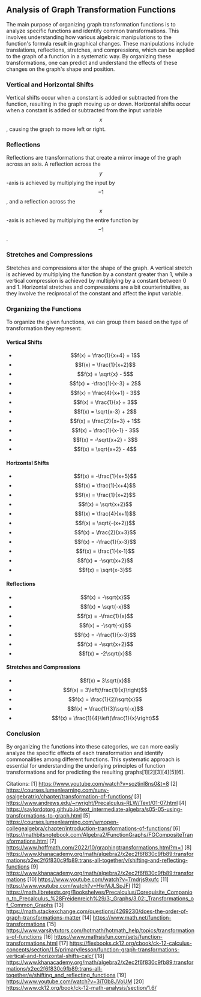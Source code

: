 ## Analysis of Graph Transformation Functions

The main purpose of organizing graph transformation functions is to analyze specific functions and identify common transformations. This involves understanding how various algebraic manipulations to the function's formula result in graphical changes. These manipulations include translations, reflections, stretches, and compressions, which can be applied to the graph of a function in a systematic way. By organizing these transformations, one can predict and understand the effects of these changes on the graph's shape and position.

### Vertical and Horizontal Shifts

Vertical shifts occur when a constant is added or subtracted from the function, resulting in the graph moving up or down. Horizontal shifts occur when a constant is added or subtracted from the input variable$$x$$, causing the graph to move left or right.

### Reflections

Reflections are transformations that create a mirror image of the graph across an axis. A reflection across the$$y$$-axis is achieved by multiplying the input by$$-1$$, and a reflection across the $$x$$-axis is achieved by multiplying the entire function by$$-1$$.

### Stretches and Compressions

Stretches and compressions alter the shape of the graph. A vertical stretch is achieved by multiplying the function by a constant greater than 1, while a vertical compression is achieved by multiplying by a constant between 0 and 1. Horizontal stretches and compressions are a bit counterintuitive, as they involve the reciprocal of the constant and affect the input variable.

### Organizing the Functions

To organize the given functions, we can group them based on the type of transformation they represent:

#### Vertical Shifts
- $$f(x) = \frac{1}{x+4} + 1$$
- $$f(x) = \frac{1}{x+2}$$
- $$f(x) = \sqrt{x} - 5$$
- $$f(x) = -\frac{1}{x-3} + 2$$
- $$f(x) = \frac{4}{x+1} - 3$$
- $$f(x) = \frac{1}{x} + 3$$
- $$f(x) = \sqrt{x-3} + 2$$
- $$f(x) = \frac{2}{x+3} + 1$$
- $$f(x) = \frac{1}{x-1} - 3$$
- $$f(x) = -\sqrt{x+2} - 3$$
- $$f(x) = \sqrt{x+2} - 4$$ 

#### Horizontal Shifts
- $$f(x) = -\frac{1}{x+5}$$
- $$f(x) = \frac{1}{x+4}$$
- $$f(x) = \frac{1}{x+2}$$
- $$f(x) = \sqrt{x+2}$$
- $$f(x) = \frac{4}{x+1}$$
- $$f(x) = \sqrt{-(x+2)}$$
- $$f(x) = \frac{2}{x+3}$$
- $$f(x) = -\frac{1}{x-3}$$
- $$f(x) = \frac{1}{x-1}$$
- $$f(x) = -\sqrt{x+2}$$
- $$f(x) = \sqrt{x-3}$$

#### Reflections
- $$f(x) = -\sqrt{x}$$
- $$f(x) = \sqrt{-x}$$
- $$f(x) = -\frac{1}{x}$$
- $$f(x) = -\sqrt{-x}$$
- $$f(x) = -\frac{1}{x-3}$$
- $$f(x) = -\sqrt{x+2}$$
- $$f(x) = -2\sqrt{x}$$

#### Stretches and Compressions
- $$f(x) = 3\sqrt{x}$$
- $$f(x) = 3\left(\frac{1}{x}\right)$$
- $$f(x) = \frac{1}{2}\sqrt{x}$$
- $$f(x) = \frac{1}{3}\sqrt{-x}$$
- $$f(x) = \frac{1}{4}\left(\frac{1}{x}\right)$$ 

### Conclusion

By organizing the functions into these categories, we can more easily analyze the specific effects of each transformation and identify commonalities among different functions. This systematic approach is essential for understanding the underlying principles of function transformations and for predicting the resulting graphs[1][2][3][4][5][6].

Citations:
[1] https://www.youtube.com/watch?v=soztinl8ns0&t=8
[2] https://courses.lumenlearning.com/suny-osalgebratrig/chapter/transformation-of-functions/
[3] https://www.andrews.edu/~rwright/Precalculus-RLW/Text/01-07.html
[4] https://saylordotorg.github.io/text_intermediate-algebra/s05-05-using-transformations-to-graph.html
[5] https://courses.lumenlearning.com/wmopen-collegealgebra/chapter/introduction-transformations-of-functions/
[6] https://mathbitsnotebook.com/Algebra2/FunctionGraphs/FGCompositeTransformations.html
[7] https://www.hoffmath.com/2022/10/graphingtransformations.html?m=1
[8] https://www.khanacademy.org/math/algebra2/x2ec2f6f830c9fb89:transformations/x2ec2f6f830c9fb89:trans-all-together/v/shifting-and-reflecting-functions
[9] https://www.khanacademy.org/math/algebra2/x2ec2f6f830c9fb89:transformations
[10] https://www.youtube.com/watch?v=Tmdrjs9xufc
[11] https://www.youtube.com/watch?v=HkrMJLSpJFI
[12] https://math.libretexts.org/Bookshelves/Precalculus/Corequisite_Companion_to_Precalculus_%28Freidenreich%29/3:_Graphs/3.02:_Transformations_of_Common_Graphs
[13] https://math.stackexchange.com/questions/4269230/does-the-order-of-graph-transformations-matter
[14] https://www.math.net/function-transformations
[15] https://www.varsitytutors.com/hotmath/hotmath_help/topics/transformations-of-functions
[16] https://www.mathsisfun.com/sets/function-transformations.html
[17] https://flexbooks.ck12.org/cbook/ck-12-calculus-concepts/section/1.5/primary/lesson/function-graph-transformations-vertical-and-horizontal-shifts-calc/
[18] https://www.khanacademy.org/math/algebra2/x2ec2f6f830c9fb89:transformations/x2ec2f6f830c9fb89:trans-all-together/e/shifting_and_reflecting_functions
[19] https://www.youtube.com/watch?v=3iT0b8JVoUM
[20] https://www.ck12.org/book/ck-12-math-analysis/section/1.6/
